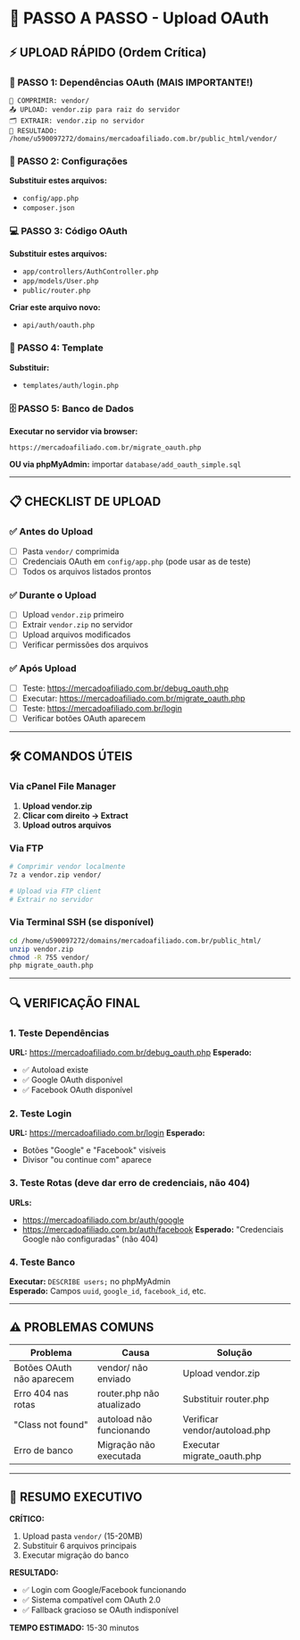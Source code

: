 # 🚀 PASSO A PASSO - Upload OAuth

## ⚡ UPLOAD RÁPIDO (Ordem Crítica)

### 🎯 PASSO 1: Dependências OAuth (MAIS IMPORTANTE!)
```
📁 COMPRIMIR: vendor/
📤 UPLOAD: vendor.zip para raiz do servidor
🗂️ EXTRAIR: vendor.zip no servidor
📍 RESULTADO: /home/u590097272/domains/mercadoafiliado.com.br/public_html/vendor/
```

### 🔧 PASSO 2: Configurações
**Substituir estes arquivos:**
- `config/app.php`
- `composer.json`

### 💻 PASSO 3: Código OAuth
**Substituir estes arquivos:**
- `app/controllers/AuthController.php`
- `app/models/User.php`
- `public/router.php`

**Criar este arquivo novo:**
- `api/auth/oauth.php`

### 🎨 PASSO 4: Template
**Substituir:**
- `templates/auth/login.php`

### 🗄️ PASSO 5: Banco de Dados
**Executar no servidor via browser:**
```
https://mercadoafiliado.com.br/migrate_oauth.php
```
**OU via phpMyAdmin:** importar `database/add_oauth_simple.sql`

---

## 📋 CHECKLIST DE UPLOAD

### ✅ Antes do Upload
- [ ] Pasta `vendor/` comprimida
- [ ] Credenciais OAuth em `config/app.php` (pode usar as de teste)
- [ ] Todos os arquivos listados prontos

### ✅ Durante o Upload
- [ ] Upload `vendor.zip` primeiro
- [ ] Extrair `vendor.zip` no servidor
- [ ] Upload arquivos modificados
- [ ] Verificar permissões dos arquivos

### ✅ Após Upload
- [ ] Teste: https://mercadoafiliado.com.br/debug_oauth.php
- [ ] Executar: https://mercadoafiliado.com.br/migrate_oauth.php
- [ ] Teste: https://mercadoafiliado.com.br/login
- [ ] Verificar botões OAuth aparecem

---

## 🛠️ COMANDOS ÚTEIS

### Via cPanel File Manager
1. **Upload vendor.zip**
2. **Clicar com direito → Extract**
3. **Upload outros arquivos**

### Via FTP
```bash
# Comprimir vendor localmente
7z a vendor.zip vendor/

# Upload via FTP client
# Extrair no servidor
```

### Via Terminal SSH (se disponível)
```bash
cd /home/u590097272/domains/mercadoafiliado.com.br/public_html/
unzip vendor.zip
chmod -R 755 vendor/
php migrate_oauth.php
```

---

## 🔍 VERIFICAÇÃO FINAL

### 1. Teste Dependências
**URL:** https://mercadoafiliado.com.br/debug_oauth.php
**Esperado:**
- ✅ Autoload existe
- ✅ Google OAuth disponível
- ✅ Facebook OAuth disponível

### 2. Teste Login
**URL:** https://mercadoafiliado.com.br/login
**Esperado:**
- Botões "Google" e "Facebook" visíveis
- Divisor "ou continue com" aparece

### 3. Teste Rotas (deve dar erro de credenciais, não 404)
**URLs:**
- https://mercadoafiliado.com.br/auth/google
- https://mercadoafiliado.com.br/auth/facebook
**Esperado:** "Credenciais Google não configuradas" (não 404)

### 4. Teste Banco
**Executar:** `DESCRIBE users;` no phpMyAdmin  
**Esperado:** Campos `uuid`, `google_id`, `facebook_id`, etc.

---

## ⚠️ PROBLEMAS COMUNS

| Problema | Causa | Solução |
|----------|-------|---------|
| Botões OAuth não aparecem | vendor/ não enviado | Upload vendor.zip |
| Erro 404 nas rotas | router.php não atualizado | Substituir router.php |
| "Class not found" | autoload não funcionando | Verificar vendor/autoload.php |
| Erro de banco | Migração não executada | Executar migrate_oauth.php |

---

## 🎯 RESUMO EXECUTIVO

**CRÍTICO:**
1. Upload pasta `vendor/` (15-20MB)
2. Substituir 6 arquivos principais
3. Executar migração do banco

**RESULTADO:**
- ✅ Login com Google/Facebook funcionando
- ✅ Sistema compatível com OAuth 2.0
- ✅ Fallback gracioso se OAuth indisponível

**TEMPO ESTIMADO:** 15-30 minutos